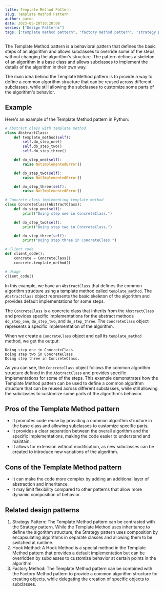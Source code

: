 ```yaml
---
title: Template Method Pattern
slug: Template Method Pattern
author: aaron
date: 2023-05-20T10:20:08
series: ["Design Patterns"]
tags: ["template method pattern", "factory method pattern", "strategy pattern"]
---
```



The Template Method pattern is a behavioral pattern that defines the basic steps of an algorithm and allows subclasses to override some of the steps without changing the algorithm's structure. The pattern defines a skeleton of an algorithm in a base class and allows subclasses to implement the details of the algorithm in their own way.

The main idea behind the Template Method pattern is to provide a way to define a common algorithm structure that can be reused across different subclasses, while still allowing the subclasses to customize some parts of the algorithm's behavior.

## Example

Here's an example of the Template Method pattern in Python:

```python
# Abstract class with template method
class AbstractClass:
    def template_method(self):
        self.do_step_one()
        self.do_step_two()
        self.do_step_three()

    def do_step_one(self):
        raise NotImplementedError()

    def do_step_two(self):
        raise NotImplementedError()

    def do_step_three(self):
        raise NotImplementedError()

# Concrete class implementing template method
class ConcreteClass(AbstractClass):
    def do_step_one(self):
        print("Doing step one in ConcreteClass.")

    def do_step_two(self):
        print("Doing step two in ConcreteClass.")

    def do_step_three(self):
        print("Doing step three in ConcreteClass.")

# Client code
def client_code():
    concrete = ConcreteClass()
    concrete.template_method()

# Usage
client_code()
```

In this example, we have an `AbstractClass` that defines the common algorithm structure using a template method called `template_method`. The `AbstractClass` object represents the basic skeleton of the algorithm and provides default implementations for some steps.

The `ConcreteClass` is a concrete class that inherits from the `AbstractClass` and provides specific implementations for the abstract methods `do_step_one`, `do_step_two`, and `do_step_three`. The `ConcreteClass` object represents a specific implementation of the algorithm.

When we create a `ConcreteClass` object and call its `template_method` method, we get the output:

```
Doing step one in ConcreteClass.
Doing step two in ConcreteClass.
Doing step three in ConcreteClass.
```

As you can see, the `ConcreteClass` object follows the common algorithm structure defined in the `AbstractClass` and provides specific implementations for some of the steps. This example demonstrates how the Template Method pattern can be used to define a common algorithm structure that can be reused across different subclasses, while still allowing the subclasses to customize some parts of the algorithm's behavior.


## Pros of the Template Method pattern

- It promotes code reuse by providing a common algorithm structure in the base class and allowing subclasses to customize specific parts.
- It provides a clear separation between the overall algorithm and the specific implementations, making the code easier to understand and maintain.
- It allows for extension without modification, as new subclasses can be created to introduce new variations of the algorithm.

## Cons of the Template Method pattern

- It can make the code more complex by adding an additional layer of abstraction and inheritance.
- It may limit flexibility compared to other patterns that allow more dynamic composition of behavior.

## Related design patterns

1. Strategy Pattern: The Template Method pattern can be contrasted with the Strategy pattern. While the Template Method uses inheritance to define the algorithm structure, the Strategy pattern uses composition by encapsulating algorithms in separate classes and allowing them to be switched at runtime.
2. Hook Method: A Hook Method is a special method in the Template Method pattern that provides a default implementation but can be overridden by subclasses to customize behavior at certain points in the algorithm.
3. Factory Method: The Template Method pattern can be combined with the Factory Method pattern to provide a common algorithm structure for creating objects, while delegating the creation of specific objects to subclasses.
